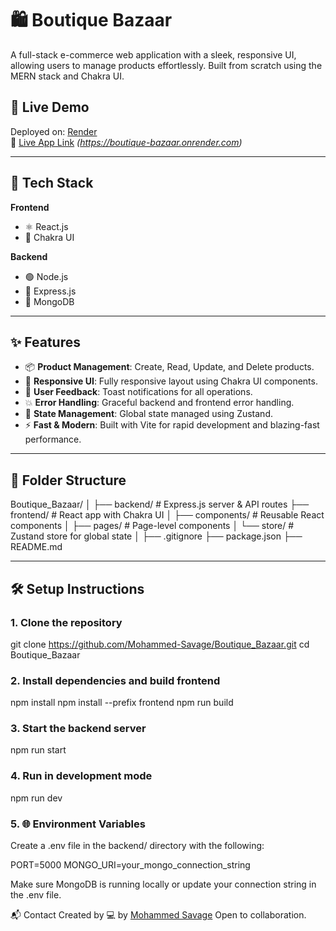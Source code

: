 # 🛍️ Boutique Bazaar

A full-stack e-commerce web application with a sleek, responsive UI, allowing users to manage products effortlessly. Built from scratch using the MERN stack and Chakra UI.

## 🚀 Live Demo
Deployed on: [Render](https://render.com)  
🔗 [Live App Link](#) _(https://boutique-bazaar.onrender.com)_

---

## 🧰 Tech Stack

**Frontend**  
- ⚛️ React.js  
- 💅 Chakra UI  

**Backend**  
- 🟢 Node.js  
- 🚂 Express.js  
- 🍃 MongoDB  

---

## ✨ Features

- 📦 **Product Management**: Create, Read, Update, and Delete products.
- 📱 **Responsive UI**: Fully responsive layout using Chakra UI components.
- 💬 **User Feedback**: Toast notifications for all operations.
- 💥 **Error Handling**: Graceful backend and frontend error handling.
- 🧠 **State Management**: Global state managed using Zustand.
- ⚡ **Fast & Modern**: Built with Vite for rapid development and blazing-fast performance.

---

## 📁 Folder Structure

Boutique_Bazaar/
│
├── backend/ # Express.js server & API routes
├── frontend/ # React app with Chakra UI
│ ├── components/ # Reusable React components
│ ├── pages/ # Page-level components
│ └── store/ # Zustand store for global state
│
├── .gitignore
├── package.json
├── README.md

---

## 🛠️ Setup Instructions

### 1. Clone the repository

git clone https://github.com/Mohammed-Savage/Boutique_Bazaar.git
cd Boutique_Bazaar

### 2. Install dependencies and build frontend

npm install
npm install --prefix frontend
npm run build

### 3. Start the backend server

npm run start

### 4. Run in development mode

npm run dev

### 5. 🌐 Environment Variables
Create a .env file in the backend/ directory with the following:

PORT=5000
MONGO_URI=your_mongo_connection_string

Make sure MongoDB is running locally or update your connection string in the .env file.

📬 Contact
Created by 💻 by [Mohammed Savage](https://www.linkedin.com/in/mohammed-omar-556237114/)
Open to collaboration.

